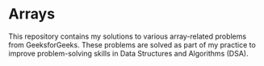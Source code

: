 # Arrays
This repository contains my solutions to various array-related problems from GeeksforGeeks. These problems are solved as part of my practice to improve problem-solving skills in Data Structures and Algorithms (DSA). 
